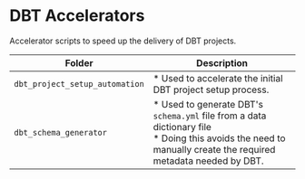 # DBT Accelerators

Accelerator scripts to speed up the delivery of DBT projects.

| Folder | Description                  |
| -------| -----------------------------|
| `dbt_project_setup_automation` | * Used to accelerate the initial DBT project setup process. |
| `dbt_schema_generator` | * Used to generate DBT's `schema.yml` file from a data dictionary file<br/>* Doing this avoids the need to manually create the required metadata needed by DBT. |
